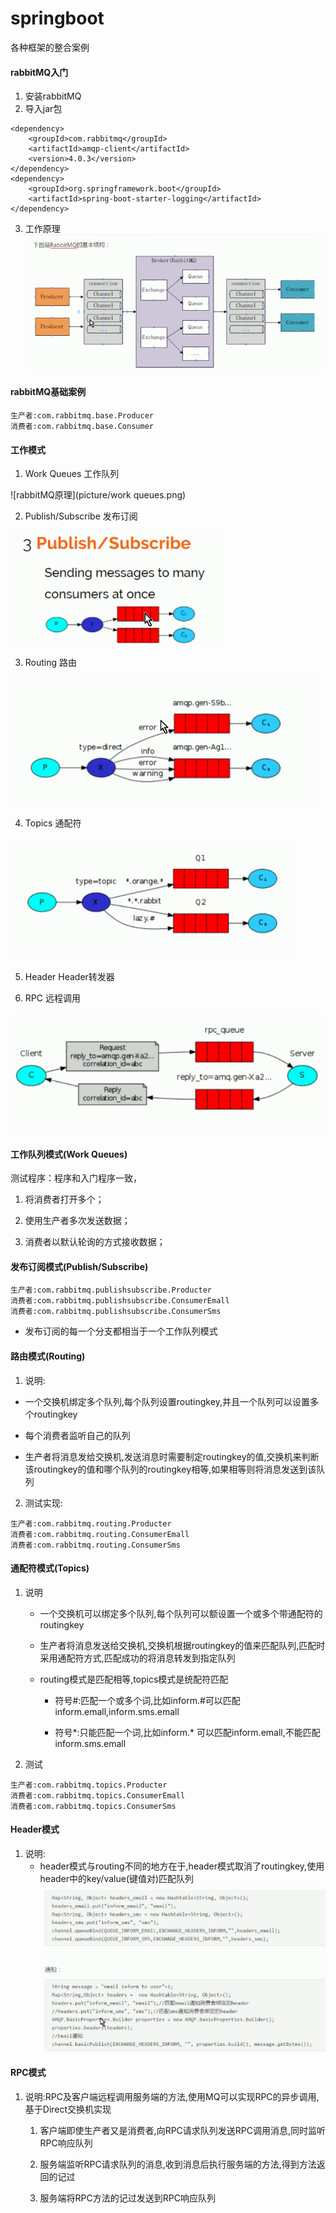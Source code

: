# springboot
各种框架的整合案例
#### rabbitMQ入门
1. 安装rabbitMQ
2. 导入jar包
```
<dependency>
	<groupId>com.rabbitmq</groupId>
	<artifactId>amqp-client</artifactId>
	<version>4.0.3</version>
</dependency>
<dependency>
	<groupId>org.springframework.boot</groupId>
	<artifactId>spring-boot-starter-logging</artifactId>
</dependency>
```
3. 工作原理
![rabbitMQ原理](picture/rabbitMQ原理.png)
#### rabbitMQ基础案例
```
生产者:com.rabbitmq.base.Producer
消费者:com.rabbitmq.base.Consumer
```
#### 工作模式
1. Work Queues 工作队列

![rabbitMQ原理](picture/work queues.png)

2. Publish/Subscribe 发布订阅

![rabbitMQ原理](picture/Publish--Subscribe.png)

3. Routing 路由

![rabbitMQ原理](picture/Routing.png)

4. Topics 通配符

![rabbitMQ原理](picture/Topics.png)

5. Header Header转发器

6. RPC 远程调用

![rabbitMQ原理](picture/RPC.png)

#### 工作队列模式(Work Queues)

测试程序：程序和入门程序一致，

1. 将消费者打开多个；
 
2. 使用生产者多次发送数据；

3. 消费者以默认轮询的方式接收数据；

#### 发布订阅模式(Publish/Subscribe)
```
生产者:com.rabbitmq.publishsubscribe.Producter
消费者:com.rabbitmq.publishsubscribe.ConsumerEmall
消费者:com.rabbitmq.publishsubscribe.ConsumerSms
```

- 发布订阅的每一个分支都相当于一个工作队列模式

#### 路由模式(Routing) 

1. 说明:

- 一个交换机绑定多个队列,每个队列设置routingkey,并且一个队列可以设置多个routingkey

- 每个消费者监听自己的队列

- 生产者将消息发给交换机,发送消息时需要制定routingkey的值,交换机来判断该routingkey的值和哪个队列的routingkey相等,如果相等则将消息发送到该队列

2. 测试实现:
```
生产者:com.rabbitmq.routing.Producter
消费者:com.rabbitmq.routing.ConsumerEmall
消费者:com.rabbitmq.routing.ConsumerSms
```
#### 通配符模式(Topics) 

1. 说明
	
	- 一个交换机可以绑定多个队列,每个队列可以额设置一个或多个带通配符的routingkey
	
	- 生产者将消息发送给交换机,交换机根据routingkey的值来匹配队列,匹配时采用通配符方式,匹配成功的将消息转发到指定队列
	
	- routing模式是匹配相等,topics模式是统配符匹配
	
		- 符号#:匹配一个或多个词,比如inform.#可以匹配inform.emall,inform.sms.emall
		
		- 符号*:只能匹配一个词,比如inform.* 可以匹配inform.emall,不能匹配inform.sms.emall
	
2. 测试
```
生产者:com.rabbitmq.topics.Producter
消费者:com.rabbitmq.topics.ConsumerEmall
消费者:com.rabbitmq.topics.ConsumerSms
```
#### Header模式

1. 说明:
	- header模式与routing不同的地方在于,header模式取消了routingkey,使用header中的key/value(键值对)匹配队列
	![header模式](picture/header模式.png)
	
#### RPC模式

1. 说明:RPC及客户端远程调用服务端的方法,使用MQ可以实现RPC的异步调用,基于Direct交换机实现

	1. 客户端即使生产者又是消费者,向RPC请求队列发送RPC调用消息,同时监听RPC响应队列
	
	2. 服务端监听RPC请求队列的消息,收到消息后执行服务端的方法,得到方法返回的记过
	
	3. 服务端将RPC方法的记过发送到RPC响应队列
	
	
	
	
	


